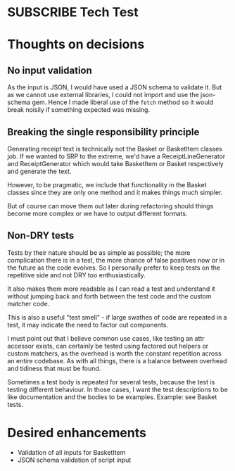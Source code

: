 # SUBSCRIBE Tech Test

# Thoughts on decisions

## No input validation

As the input is JSON, I would have used a JSON schema to validate it. But as we cannot use external libraries, I could not import and use the json-schema gem. Hence I made liberal use of the `fetch` method so it would break noisily if something expected was missing.

## Breaking the single responsibility principle

Generating receipt text is technically not the Basket or BasketItem classes job. If we wanted to SRP to the extreme, we'd have a ReceiptLineGenerator and ReceiptGenerator which would take BasketItem or Basket respectively and generate the text.

However, to be pragmatic, we include that functionality in the Basket classes since they are only one method and it makes things much simpler.

But of course can move them out later during refactoring should things become more complex or we have to output different formats.

## Non-DRY tests

Tests by their nature should be as simple as possible; the more complication there is in a test, the more chance of false positives now or in the future as the code evolves. So I personally prefer to keep tests on the repetitive side and not DRY too enthusiastically.

It also makes them more readable as I can read a test and understand it without jumping back and forth between the test code and the custom matcher code.

This is also a useful "test smell" - if large swathes of code are repeated in a test, it may indicate the need to factor out components.

I must point out that I believe common use cases, like testing an attr accessor exists, can certainly be tested using factored out helpers or custom matchers, as the overhead is worth the constant repetition across an entire codebase. As with all things, there is a balance between overhead and tidiness that must be found.

Sometimes a test body is repeated for several tests, because the test is testing different behaviour. In those cases, I want the test descriptions to be like documentation and the bodies to be examples. Example: see Basket tests.

# Desired enhancements

* Validation of all inputs for BasketItem
* JSON schema validation of script input
